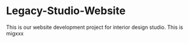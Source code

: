 # Legacy-Studio-Website
This is our website development project for interior design studio.
This is migxxx